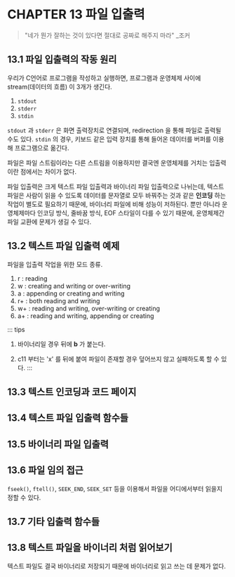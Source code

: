 # CHAPTER 13 파일 입출력

> "네가 뭔가 잘하는 것이 있다면 절대로 공짜로 해주지 마라"  _조커

## 13.1 파일 입출력의 작동 원리

우리가 C언어로 프로그램을 작성하고 실행하면, 프로그램과 운영체제 사이에 stream(데이터의 흐름) 이 3개가 생긴다.

1. `stdout`
1. `stderr`
1. `stdin`

`stdout` 과 `stderr` 은 화면 출력장치로 연결되며, redirection 을 통해 파일로 출력될 수도 있다. `stdin` 의 경우, 키보드 같은 입력 장치를 통해 들어온 데이터를 버퍼를 이용해 프로그램으로 옮긴다. 

파일은 파일 스트림이라는 다른 스트림을 이용하지만 결국엔 운영체제를 거치는 입출력이란 점에서는 차이가 없다. 

파일 입출력은 크게 텍스트 파일 입출력과 바이너리 파일 입출력으로 나뉘는데, 텍스트 파일은 사람이 읽을 수 있도록 데이터를 문자열로 모두 바꿔주는 것과 같은 **인코딩** 하는 작업이 별도로 필요하기 때문에, 바이너리 파일에 비해 성능이 저하된다. 뿐만 아니라 운영체제마다 인코딩 방식, 줄바꿈 방식, EOF 스타일이 다를 수 있기 때문에, 운영체제간 파일 교환에 문제가 생길 수 있다.

## 13.2 텍스트 파일 입출력 예제
파일을 입출력 작업을 위한 모드 종류. 
1. r : reading
1. w : creating and writing or over-writing
1. a : appending or creating and writing
1. r+ : both reading and writing
1. w+ : reading and writing, over-writing or creating
1. a+ : reading and writing, appending or creating

::: tips
1. 바이너리일 경우 뒤에 **b** 가 붙는다.

1. c11 부터는 'x' 를 뒤에 붙여 파일이 존재할 경우 덮어쓰지 않고 실패하도록 할 수 있다.
:::

## 13.3 텍스트 인코딩과 코드 페이지

## 13.4 텍스트 파일 입출력 함수들

## 13.5 바이너리 파일 입출력

## 13.6 파일 임의 접근
`fseek()`, `ftell()`, `SEEK_END`, `SEEK_SET` 등을 이용해서 파일을 어디에서부터 읽을지 정할 수 있다.

## 13.7 기타 입출력 함수들

## 13.8 텍스트 파일을 바이너리 처럼 읽어보기

텍스트 파일도 결국 바이너리로 저장되기 때문에 바이너리로 읽고 쓰는 데 문제가 없다.